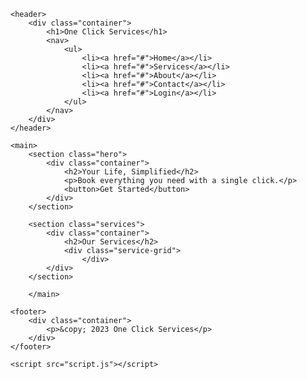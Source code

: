 <!DOCTYPE html>
<html lang="en">
<head>
    <meta charset="UTF-8">
    <meta name="viewport" content="width=device-width, initial-scale=1.0">
    <title>One Click Services</title>
    <link rel="stylesheet" href="style.css">
</head>
<body>

    <header>
        <div class="container">
            <h1>One Click Services</h1>
            <nav>
                <ul>
                    <li><a href="#">Home</a></li>
                    <li><a href="#">Services</a></li>
                    <li><a href="#">About</a></li>
                    <li><a href="#">Contact</a></li>
                    <li><a href="#">Login</a></li>
                </ul>
            </nav>
        </div>
    </header>

    <main>
        <section class="hero">
            <div class="container">
                <h2>Your Life, Simplified</h2>
                <p>Book everything you need with a single click.</p>
                <button>Get Started</button>
            </div>
        </section>

        <section class="services">
            <div class="container">
                <h2>Our Services</h2>
                <div class="service-grid">
                    </div>
            </div>
        </section>

        </main>

    <footer>
        <div class="container">
            <p>&copy; 2023 One Click Services</p>
        </div>
    </footer>

    <script src="script.js"></script>
</body>
</html>
